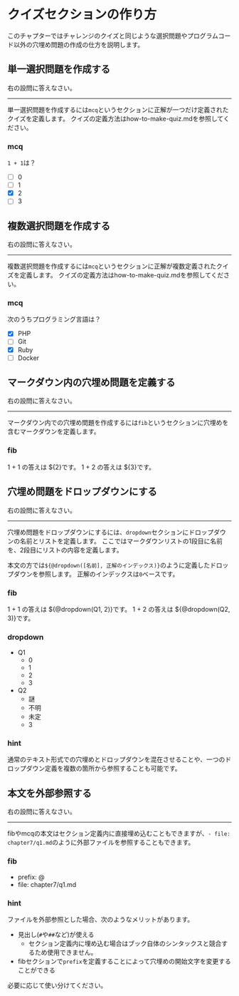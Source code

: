 # クイズセクションの作り方
このチャプターではチャレンジのクイズと同じような選択問題やプログラムコード以外の穴埋め問題の作成の仕方を説明します。

## 単一選択問題を作成する
右の設問に答えなさい。

---
単一選択問題を作成するには`mcq`というセクションに正解が一つだけ定義されたクイズを定義します。
クイズの定義方法はhow-to-make-quiz.mdを参照してください。


### mcq
`1 + 1`は？

- [ ] 0
- [ ] 1
- [x] 2
- [ ] 3

## 複数選択問題を作成する
右の設問に答えなさい。

---
複数選択問題を作成するには`mcq`というセクションに正解が複数定義されたクイズを定義します。
クイズの定義方法はhow-to-make-quiz.mdを参照してください。


### mcq
次のうちプログラミング言語は？

- [x] PHP
- [ ] Git
- [x] Ruby
- [ ] Docker

## マークダウン内の穴埋め問題を定義する
右の設問に答えなさい。

---
マークダウン内での穴埋め問題を作成するには`fib`というセクションに穴埋めを含むマークダウンを定義します。

### fib

1 + 1 の答えは ${2}です。
1 + 2 の答えは ${3}です。

## 穴埋め問題をドロップダウンにする
右の設問に答えなさい。

---
穴埋め問題をドロップダウンにするには、`dropdown`セクションにドロップダウンの名前とリストを定義します。
ここではマークダウンリストの1段目に名前を、2段目にリストの内容を定義します。

本文の方では`${@dropdown([名前], 正解のインデックス)}`のように定義したドロップダウンを参照します。
正解のインデックスは`0`ベースです。

### fib

1 + 1 の答えは ${@dropdown(Q1, 2)}です。
1 + 2 の答えは ${@dropdown(Q2, 3)}です。

### dropdown
- Q1
  - 0
  - 1
  - 2
  - 3
- Q2
  - 謎
  - 不明
  - 未定
  - 3

### hint
通常のテキスト形式での穴埋めとドロップダウンを混在させることや、一つのドロップダウン定義を複数の箇所から参照することも可能です。

## 本文を外部参照する
右の設問に答えなさい。

---
fibやmcqの本文はセクション定義内に直接埋め込むこともできますが、`- file: chapter7/q1.md`のように外部ファイルを参照することもできます。

### fib

- prefix: @
- file: chapter7/q1.md

### hint
ファイルを外部参照とした場合、次のようなメリットがあります。

- 見出し(`#`や`##`など)が使える
  - セクション定義内に埋め込む場合はブック自体のシンタックスと競合するため使用できません。
- fibセクションで`prefix`を定義することによって穴埋めの開始文字を変更することができる

必要に応じて使い分けてください。
